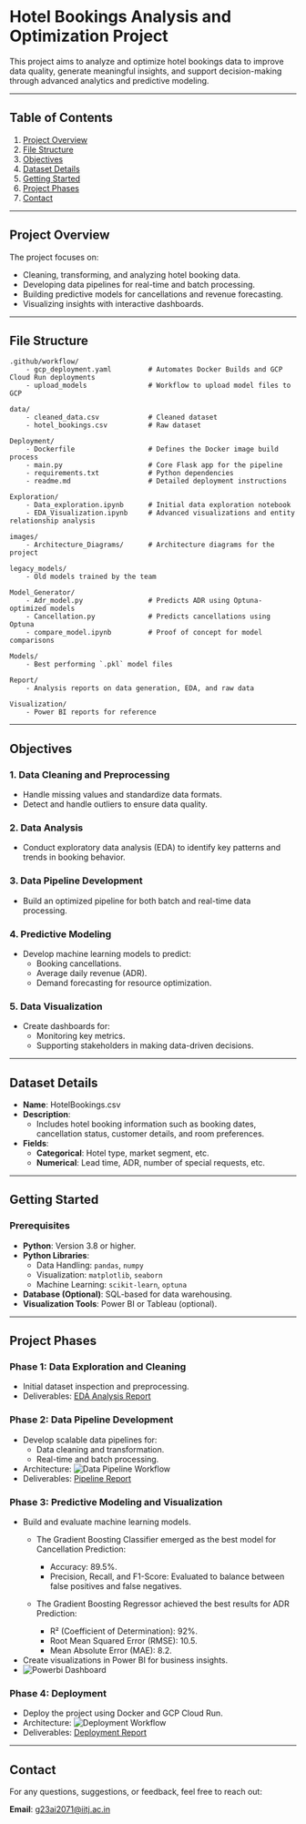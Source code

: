 
# **Hotel Bookings Analysis and Optimization Project**

This project aims to analyze and optimize hotel bookings data to improve data quality, generate meaningful insights, and support decision-making through advanced analytics and predictive modeling.

---

## **Table of Contents**
1. [Project Overview](#project-overview)
2. [File Structure](#file-structure)
3. [Objectives](#objectives)
4. [Dataset Details](#dataset-details)
5. [Getting Started](#getting-started)
6. [Project Phases](#project-phases)
7. [Contact](#contact)

---

## **Project Overview**

The project focuses on:
- Cleaning, transforming, and analyzing hotel booking data.
- Developing data pipelines for real-time and batch processing.
- Building predictive models for cancellations and revenue forecasting.
- Visualizing insights with interactive dashboards.

---

## **File Structure**
```
.github/workflow/
    - gcp_deployment.yaml         # Automates Docker Builds and GCP Cloud Run deployments
    - upload_models               # Workflow to upload model files to GCP

data/
    - cleaned_data.csv            # Cleaned dataset
    - hotel_bookings.csv          # Raw dataset

Deployment/
    - Dockerfile                  # Defines the Docker image build process
    - main.py                     # Core Flask app for the pipeline
    - requirements.txt            # Python dependencies
    - readme.md                   # Detailed deployment instructions

Exploration/
    - Data_exploration.ipynb      # Initial data exploration notebook
    - EDA_Visualization.ipynb     # Advanced visualizations and entity relationship analysis

images/
    - Architecture_Diagrams/      # Architecture diagrams for the project

legacy_models/
    - Old models trained by the team

Model_Generator/
    - Adr_model.py                # Predicts ADR using Optuna-optimized models
    - Cancellation.py             # Predicts cancellations using Optuna
    - compare_model.ipynb         # Proof of concept for model comparisons

Models/
    - Best performing `.pkl` model files

Report/
    - Analysis reports on data generation, EDA, and raw data

Visualization/
    - Power BI reports for reference
```

---

## **Objectives**
### **1. Data Cleaning and Preprocessing**
- Handle missing values and standardize data formats.
- Detect and handle outliers to ensure data quality.

### **2. Data Analysis**
- Conduct exploratory data analysis (EDA) to identify key patterns and trends in booking behavior.

### **3. Data Pipeline Development**
- Build an optimized pipeline for both batch and real-time data processing.

### **4. Predictive Modeling**
- Develop machine learning models to predict:
  - Booking cancellations.
  - Average daily revenue (ADR).
  - Demand forecasting for resource optimization.

### **5. Data Visualization**
- Create dashboards for:
  - Monitoring key metrics.
  - Supporting stakeholders in making data-driven decisions.

---

## **Dataset Details**
- **Name**: HotelBookings.csv
- **Description**: 
  - Includes hotel booking information such as booking dates, cancellation status, customer details, and room preferences.
- **Fields**:
  - **Categorical**: Hotel type, market segment, etc.
  - **Numerical**: Lead time, ADR, number of special requests, etc.

---

## **Getting Started**

### **Prerequisites**
- **Python**: Version 3.8 or higher.
- **Python Libraries**:
  - Data Handling: `pandas`, `numpy`
  - Visualization: `matplotlib`, `seaborn`
  - Machine Learning: `scikit-learn`, `optuna`
- **Database (Optional)**: SQL-based for data warehousing.
- **Visualization Tools**: Power BI or Tableau (optional).

---

## **Project Phases**

### **Phase 1: Data Exploration and Cleaning**
- Initial dataset inspection and preprocessing.
- Deliverables: [EDA Analysis Report](./Reports/EDA_Analysis.md)

### **Phase 2: Data Pipeline Development**
- Develop scalable data pipelines for:
  - Data cleaning and transformation.
  - Real-time and batch processing.
- Architecture: 
  ![Data Pipeline Workflow](./images/Data%20Pipeline%20Workflow.svg)
- Deliverables: [Pipeline Report](./Deployment/readme.md)

### **Phase 3: Predictive Modeling and Visualization**
  - Build and evaluate machine learning models.
    -	The Gradient Boosting Classifier emerged as the best model for Cancellation Prediction:
        -	Accuracy: 89.5%.
        -	Precision, Recall, and F1-Score: Evaluated to balance between false positives and false negatives.

    - The Gradient Boosting Regressor achieved the best results for ADR Prediction:
        -	R² (Coefficient of Determination): 92%.
        -	Root Mean Squared Error (RMSE): 10.5.
        -	Mean Absolute Error (MAE): 8.2.
  - Create visualizations in Power BI for business insights.
  - ![Powerbi Dashboard](./images/Dashboard.png)

### **Phase 4: Deployment**
- Deploy the project using Docker and GCP Cloud Run.
- Architecture: 
  ![Deployment Workflow](./images/Deployement.svg)
- Deliverables: [Deployment Report](./Deployment/readme.md)

---

## **Contact**
For any questions, suggestions, or feedback, feel free to reach out:

**Email**: g23ai2071@iitj.ac.in  


